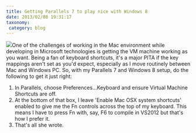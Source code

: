 ```yaml
---
title: Getting Parallels 7 to play nice with Windows 8
date: 2013/02/08 19:31:17
taxonomy: 
 category: blog 
---
```


![](http://www.lensenergy.com/weblog/images/Parallels.png)One of the challenges of working in the Mac environment while developing in Microsoft technologies is getting the VM machine working as you want. Being a fan of keyboard shortcuts, it's a major PITA if the key mappings aren't set as you'd expect, especially as I move routinely between Mac and Windows PC. So, with my Parallels 7 and Windows 8 setup, do the following to get it just right:

1. In Parallels, choose Preferences...Keyboard and ensure Virtual Machine Shortcuts are off.
2. At the bottom of that box, I leave 'Enable Mac OSX system shortcuts' enabled to give me the Fn controls across the top of my keyboard. This means I have to press Fn with, say, F6 to compile in VS2012 but that's how I prefer it.
3. That's all she wrote.

